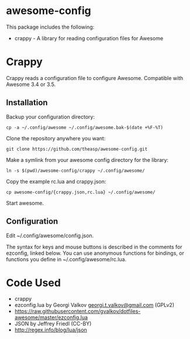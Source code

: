 awesome-config
==============

This package includes the following:
* crappy - A library for reading configuration files for Awesome

Crappy
======

Crappy reads a configuration file to configure Awesome.  Compatible
with Awesome 3.4 or 3.5.

Installation
------------

Backup your configuration directory:

    cp -a ~/.config/awesome ~/.config/awesome.bak-$(date +%F-%T)

Clone the repository anywhere you want:

    git clone https://github.com/theasp/awesome-config.git

Make a symlink from your awesome config directory for the library:

	ln -s $(pwd)/awesome-config/crappy ~/.config/awesome/

Copy the example rc.lua and crappy.json:

	cp awesome-config/{crappy.json,rc.lua} ~/.config/awesome/

Start awesome.

Configuration
-------------

Edit ~/.config/awesome/config.json.

The syntax for keys and mouse buttons is described in the comments for
ezconfig, linked below.  You can use anonymous functions for bindings,
or functions you define in ~/.config/awesome/rc.lua.

Code Used
=========

*  crappy
 *  ezconfig.lua by Georgi Valkov <georgi.t.valkov@gmail.com> (GPLv2)
   *  https://raw.githubusercontent.com/gvalkov/dotfiles-awesome/master/ezconfig.lua
 *  JSON by Jeffrey Friedl (CC-BY)
   *  http://regex.info/blog/lua/json

